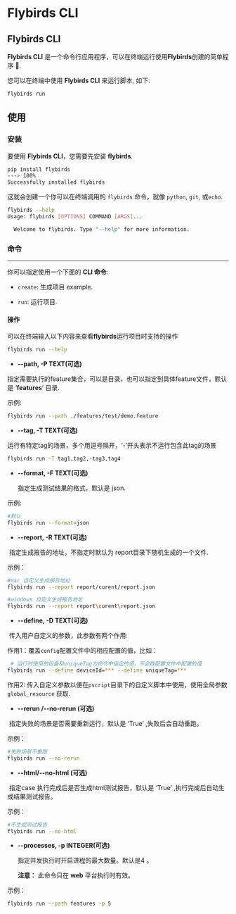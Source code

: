 # Flybirds  CLI



## **Flybirds  CLI**

**Flybirds  CLI** 是一个命令行应用程序，可以在终端运行使用**Flybirds**创建的简单程序 🚀.

您可以在终端中使用 **Flybirds  CLI** 来运行脚本, 如下:

```bash
flybirds run
```



## 使用

### 安装

要使用 **Flybirds  CLI**，您需要先安装 **flybirds**.

```bash
pip install flybirds
---> 100%
Successfully installed flybirds
```

这就会创建一个你可以在终端调用的 `flybirds` 命令，就像 `python`, `git`, 或`echo`.

```bash
flybirds --help
Usage: flybirds [OPTIONS] COMMAND [ARGS]...

  Welcome to flybirds. Type "--help" for more information.

```



### **命令**

------

你可以指定使用一个下面的 **CLI 命令**:

- `create`:  生成项目 example.

- `run`: 运行项目.




#### 操作

可以在终端输入以下内容来查看**flybirds**运行项目时支持的操作
```bash
flybirds run --help
```


- **--path, -P    TEXT(可选)**

​	指定需要执行的feature集合，可以是目录，也可以指定到具体feature文件，默认是 ‘**features**’ 目录.

示例:

```bash
flybirds run --path ./features/test/demo.feature
```
- **--tag, -T    TEXT(可选)**

​	运行有特定tag的场景，多个用逗号隔开，‘-’开头表示不运行包含此tag的场景
```bash
flybirds run -T tag1,tag2,-tag3,tag4
```
- **--format, -F    TEXT(可选)**

  指定生成测试结果的格式，默认是 json. 

示例:

```bash
#默认
flybirds run --format=json
```

-   **--report, -R   TEXT(可选)**

​	指定生成报告的地址，不指定时默认为 report目录下随机生成的一个文件.

示例：

```bash
#mac 自定义生成报告地址
flybirds run --report report/curent/report.json

#windows 自定义生成报告地址
flybirds run --report report\curent\report.json
```

- **--define, -D   TEXT(可选)**

​	传入用户自定义的参数，此参数有两个作用:

作用1：覆盖`config`配置文件中的相应配置的值，比如：

```bash 
 # 运行时使用的设备和uniqueTag为命令中指定的值，不会取配置文件中配置的值
flybirds run --define deviceId=*** --define uniqueTag=***
```

作用2: 传入自定义参数以便在`pscript`目录下的自定义脚本中使用，使用全局参数 `global_resource` 获取.

- **--rerun  /--no-rerun (可选)**

​	指定失败的场景是否需要重新运行，默认是 ‘True’ ,失败后会自动重跑。

示例：

```bash
#失败场景不重跑
flybirds run --no-rerun 
```

- **--html/--no-html  (可选)**

​	指定case 执行完成后是否生成html测试报告，默认是 ‘True’ ,执行完成后自动生成结果测试报告。

示例：

```bash
#不生成测试报告
flybirds run --no-html
```

- **--processes, -p    INTEGER(可选)**

  指定并发执行时开启进程的最大数量。默认是4 。

  **注意：** 此命令只在 **web** 平台执行时有效。

示例：

```bash
flybirds run --path features -p 5
```

